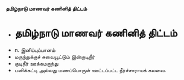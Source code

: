 **தமிழ்நாடு மாணவர் கணினித் திட்டம்**
- # தமிழ்நாடு மாணவர் கணினித் திட்டம்
- n. இனிப்புப்பானம்
- மருந்துக்குச் சுவையூட்டும் இன்குடிநீர்
- குடிநீர் ஊக்கமருந்து
- பனிக்கட்டி அல்லது மணப்பொருள் ஊட்டப்பட்ட நீர்ச்சாராயக் கலவை.

